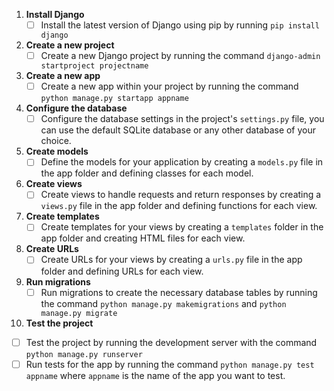 1. **Install Django**
   - [ ] Install the latest version of Django using pip by running `pip install django`

2. **Create a new project**
   - [ ] Create a new Django project by running the command `django-admin startproject projectname`

3. **Create a new app**
   - [ ] Create a new app within your project by running the command `python manage.py startapp appname`

4. **Configure the database**
   - [ ] Configure the database settings in the project's `settings.py` file, you can use the default SQLite database or any other database of your choice.

5. **Create models**
   - [ ] Define the models for your application by creating a `models.py` file in the app folder and defining classes for each model.

6. **Create views**
   - [ ] Create views to handle requests and return responses by creating a `views.py` file in the app folder and defining functions for each view.

7. **Create templates**
   - [ ] Create templates for your views by creating a `templates` folder in the app folder and creating HTML files for each view.

8. **Create URLs**
   - [ ] Create URLs for your views by creating a `urls.py` file in the app folder and defining URLs for each view.

9. **Run migrations**
   - [ ] Run migrations to create the necessary database tables by running the command `python manage.py makemigrations` and `python manage.py migrate`

10. **Test the project**
   - [ ] Test the project by running the development server with the command `python manage.py runserver`
   - [ ] Run tests for the app by running the command `python manage.py test appname` where `appname` is the name of the app you want to test.
